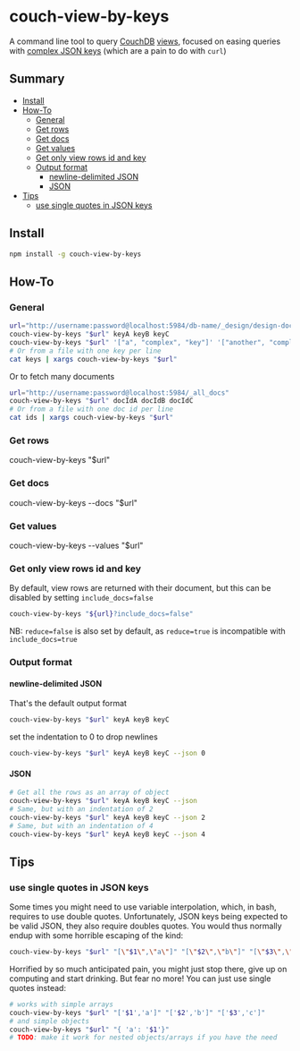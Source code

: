 # couch-view-by-keys

A command line tool to query [CouchDB](http://couchdb.apache.org/) [views](https://wiki.apache.org/couchdb/Introduction_to_CouchDB_views), focused on easing queries with [complex JSON keys](https://wiki.apache.org/couchdb/Introduction_to_CouchDB_views#Complex_Keys) (which are a pain to do with `curl`)

## Summary

<!-- START doctoc generated TOC please keep comment here to allow auto update -->
<!-- DON'T EDIT THIS SECTION, INSTEAD RE-RUN doctoc TO UPDATE -->


- [Install](#install)
- [How-To](#how-to)
  - [General](#general)
  - [Get rows](#get-rows)
  - [Get docs](#get-docs)
  - [Get values](#get-values)
  - [Get only view rows id and key](#get-only-view-rows-id-and-key)
  - [Output format](#output-format)
    - [newline-delimited JSON](#newline-delimited-json)
    - [JSON](#json)
- [Tips](#tips)
  - [use single quotes in JSON keys](#use-single-quotes-in-json-keys)

<!-- END doctoc generated TOC please keep comment here to allow auto update -->

## Install

```sh
npm install -g couch-view-by-keys
```

## How-To

### General
```sh
url="http://username:password@localhost:5984/db-name/_design/design-doc-name/_view/view-name"
couch-view-by-keys "$url" keyA keyB keyC
couch-view-by-keys "$url" '["a", "complex", "key"]' '["another", "complex", "key"]'
# Or from a file with one key per line
cat keys | xargs couch-view-by-keys "$url"
```
Or to fetch many documents
```sh
url="http://username:password@localhost:5984/_all_docs"
couch-view-by-keys "$url" docIdA docIdB docIdC
# Or from a file with one doc id per line
cat ids | xargs couch-view-by-keys "$url"
```

### Get rows
couch-view-by-keys "$url"

### Get docs
couch-view-by-keys --docs "$url"

### Get values
couch-view-by-keys --values "$url"

### Get only view rows id and key
By default, view rows are returned with their document, but this can be disabled by setting `include_docs=false`
```sh
couch-view-by-keys "${url}?include_docs=false"
```

NB: `reduce=false` is also set by default, as `reduce=true` is incompatible with `include_docs=true`

### Output format
#### newline-delimited JSON
That's the default output format
```sh
couch-view-by-keys "$url" keyA keyB keyC
```
set the indentation to 0 to drop newlines
```sh
couch-view-by-keys "$url" keyA keyB keyC --json 0
```

#### JSON
```sh
# Get all the rows as an array of object
couch-view-by-keys "$url" keyA keyB keyC --json
# Same, but with an indentation of 2
couch-view-by-keys "$url" keyA keyB keyC --json 2
# Same, but with an indentation of 4
couch-view-by-keys "$url" keyA keyB keyC --json 4
```

## Tips
### use single quotes in JSON keys
Some times you might need to use variable interpolation, which, in bash, requires to use double quotes. Unfortunately, JSON keys being expected to be valid JSON, they also require doubles quotes. You would thus normally endup with some horrible escaping of the kind:
```sh
couch-view-by-keys "$url" "[\"$1\",\"a\"]" "[\"$2\",\"b\"]" "[\"$3\",\"c\"]"
```
Horrified by so much anticipated pain, you might just stop there, give up on computing and start drinking. But fear no more! You can just use single quotes instead:
```sh
# works with simple arrays
couch-view-by-keys "$url" "['$1','a']" "['$2','b']" "['$3','c']"
# and simple objects
couch-view-by-keys "$url" "{ 'a': '$1'}"
# TODO: make it work for nested objects/arrays if you have the need
```
